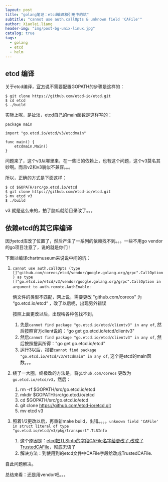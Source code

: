```yaml
---
layout: post
title: "golang笔记：etcd编译和引用中的坑"
subtitle: "cannot use auth.callOpts & unknown field 'CAFile'"
author: Xiaolei.liang
header-img: "img/post-bg-unix-linux.jpg"
catalog: true
tags:
  - golang
  - etcd
  - helm
---
```


## etcd 编译
关于etcd编译，[官方](https://github.com/etcd-io/etcd/blob/master/Documentation/dl_build.md)说不需要配置GOPATH的步骤是这样的：
```
$ git clone https://github.com/etcd-io/etcd.git
$ cd etcd
$ ./build
```

实际上呢，是扯淡，etcd自己的main函数是这样写的：
```
package main

import "go.etcd.io/etcd/v3/etcdmain"

func main() {
	etcdmain.Main()
}
```

问题来了，这个v3从哪里来，在一些旧的依赖上，也有这个问题，这个v3莫名其妙啊。而且v2和v3貌似不兼容。。。

所以，正确的方式是下面这样：

```
$ cd $GOPATH/src/go.etcd.io/etcd
$ git clone https://github.com/etcd-io/etcd.git
$ mv etcd v3
$ ./build
```

v3 就是这么来的，拍了脑瓜就给目录改了。。。

## 依赖etcd的其它库编译
因为etcd库改了位置了，然后产生了一系列的依赖找不到。。。一些不用go vendor的go项目注意了，说的就是你们！

下面以编译chartmuseum来说说中间的坑：
1. ``cannot use auth.callOpts (type []"github.com/coreos/etcd/vendor/google.golang.org/grpc".CallOption) as type []"go.etcd.io/etcd/v3/vendor/google.golang.org/grpc".CallOption in argument to auth.remote.AuthEnable`` :

    俩文件的类型不匹配，网上说，需要更改 "github.com/coreos" 为 “go.etcd.io/etcd“ ，改了以后呢，出现另外错误

    按照上面更改以后，出现啥各种包找不到，

    1. 先是``cannot find package "go.etcd.io/etcd/clientv3" in any of``, 然后按照官方client说的：“go get go.etcd.io/etcd/clientv3"
    2. 然后``cannot find package "go.etcd.io/etcd/clientv3" in any of``, 然后按照搜索所得："go get go.etcd.io/etcd"
    3. 运行3以后，报错``cannot find package "go.etcd.io/etcd/v3/etcdmain" in any of``, 这个是etcd的main函数。。。
2. 绕了一大圈，终极改的方法是，将``github.com/coreos`` 更改为 ``go.etcd.io/etcd/v3``，然后：
   1. rm -rf $GOPATH/src/go.etcd.io/etcd
   2. mkdir $GOPATH/src/go.etcd.io/etcd
   3. cd $GOPATH/src/go.etcd.io/etcd
   4. git clone https://github.com/etcd-io/etcd.git
   5. mv etcd v3
3. 照着1/2更改以后，再重新make build，出错。。。。``unknown field 'CAFile' in struct literal of type "go.etcd.io/etcd/v3/pkg/transport".TLSInfo``
   1. 这个原因是：[etcd把TLSInfo的字段CAFile名字给更改了,改成了TrustedCAFile](https://github.com/projectcalico/libcalico-go/issues/917)，彻底无语了
   2. 解决方法：到使用到的etcd文件中CAFile字段给改成TrustedCAFile.

自此问题解决。

总结来看：还是用vendor吧。。。
   
